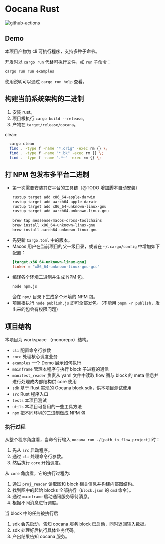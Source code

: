 # Oocana Rust

![github-actions](https://github.com/oomol/oocana-rust/actions/workflows/build-and-test.yml/badge.svg?branch=main)

## Demo

本项目产物为 cli 可执行程序，支持多种子命令。

开发时以 `cargo run` 代替可执行文件，如 `run` 子命令：

```bash
cargo run run examples
```

使用说明可以通过 `cargo run help` 查看。

## 构建当前系统架构的二进制

1. 安装 rust。
1. 项目根执行 `cargo build --release`。
1. 产物在 `target/release/oocana`。

clean:
```bash
  cargo clean
  find . -type f -name "*.orig" -exec rm {} \;
  find . -type f -name "*.bk" -exec rm {} \;
  find . -type f -name ".*~" -exec rm {} \;
```

## 打 NPM 包发布多平台二进制

- 第一次需要安装其它平台的工具链（@TODO 增加脚本自动安装）
  ```bash
  rustup target add x86_64-apple-darwin
  rustup target add aarch64-apple-darwin
  rustup target add x86_64-unknown-linux-gnu
  rustup target add aarch64-unknown-linux-gnu
  
  brew tap messense/macos-cross-toolchains
  brew install x86_64-unknown-linux-gnu
  brew install aarch64-unknown-linux-gnu
  ```
- 先更新 `Cargo.toml` 中的版本。
- Macos 用户在当前项目的父一级目录，或者在 `~/.cargo/config` 中增加如下配置：
    ```toml
    [target.x86_64-unknown-linux-gnu]
    linker = "x86_64-unknown-linux-gnu-gcc"
    ```
- 编译各个环境二进制并生成 NPM 包。
  ```bash
  node npm.js
  ```
  会在 `npm/` 目录下生成多个环境的 NPM 包。
- 项目根执行 `node publish.js` 即可全部发包。（不能用 `pnpm -r publish`，发出来的包会有权限问题）

## 项目结构

本项目为 workspace （monorepo）结构。

- `cli`
  配置命令行参数
- `core`
  处理核心调度业务
- `examples`
  一个 Demo 展示如何执行
- `mainframe`
  管理本程序与执行 block 子进程的通信
- `manifest_reader`
  负责从 yaml 文件中读取 flow 图与 block 的 meta 信息并进行处理成内部结构供 core 使用
- `sdk`
  基于 Rust 实现的 Oocana block sdk，供本项目测试使用
- `src`
  Rust 程序入口
- `tests`
  本项目测试
- `utils`
  本项目可复用的一些工具方法
- `npm`
  把不同环境的二进制做成 NPM 包

### 执行过程

从整个程序角度看，当命令行输入 `oocana run ./[path_to_flow_project]` 时：

1. 先从 `src` 启动程序。
1. 通过 `cli` 处理命令行参数。
1. 然后执行 `core` 开始调度。

从 `core` 角度看，它的执行过程为:

1. 通过 `proj_reader` 读取图和 block 相关信息并构建内部图结构。
1. 找到图中的起始 blocks 全部执行（`block.json` 的 `cmd` 命令）。
1. 通过 `mainframe` 启动通讯服务等待消息。
1. 根据不同消息进行调度。

当 block 中的任务被执行后

1. sdk 会先启动，告知 oocana 服务 block 已启动，同时返回输入数据。
1. sdk 处理好后执行具体业务代码。
1. 产出结果告知 oocana 服务。
